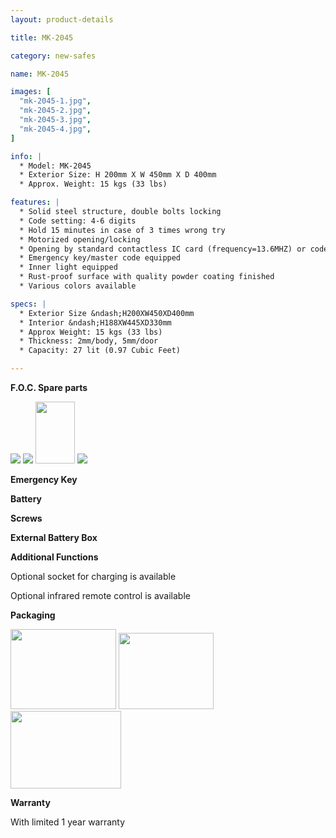 ```yaml
---
layout: product-details

title: MK-2045

category: new-safes

name: MK-2045

images: [
  "mk-2045-1.jpg",
  "mk-2045-2.jpg",
  "mk-2045-3.jpg",
  "mk-2045-4.jpg",
]

info: |
  * Model: MK-2045
  * Exterior Size: H 200mm X W 450mm X D 400mm
  * Approx. Weight: 15 kgs (33 lbs)

features: |
  * Solid steel structure, double bolts locking
  * Code setting: 4-6 digits
  * Hold 15 minutes in case of 3 times wrong try
  * Motorized opening/locking
  * Opening by standard contactless IC card (frequency=13.6MHZ) or code
  * Emergency key/master code equipped
  * Inner light equipped
  * Rust-proof surface with quality powder coating finished
  * Various colors available

specs: |
  * Exterior Size &ndash;H200XW450XD400mm
  * Interior &ndash;H188XW445XD330mm
  * Approx Weight: 15 kgs (33 lbs)
  * Thickness: 2mm/body, 5mm/door
  * Capacity: 27 lit (0.97 Cubic Feet)

---
```


**F.O.C. Spare parts**

<img src="{IMAGE_CDN}/mk-2045-5.jpg" />

<img src="{IMAGE_CDN}/mk-2045-6.jpg" />

<img alt="" src="{IMAGE_CDN}/mk-2045-7.jpg" style="width: 63px; height: 99px;" />

<img src="{IMAGE_CDN}/mk-2045-8.jpg" />

**Emergency Key**

**Battery**

**Screws**

**External Battery Box**

**Additional Functions**

Optional socket for charging is available

Optional infrared remote control is available

**Packaging**

<img height="155" src="{IMAGE_CDN}/mk-2045-9.jpg" style="width: 169px; height: 128px" width="221" />

<img height="144" src="{IMAGE_CDN}/mk-2045-10.jpg" style="width: 152px; height: 122px" width="183" />

<img height="124" src="{IMAGE_CDN}/mk-2045-11.jpg" style="width: 177px; height: 124px" width="205" />

**Warranty**

With limited 1 year warranty
